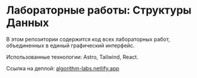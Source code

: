 # Лабораторные работы: Структуры Данных

В этом репозитории содержится код всех лабораторных работ, объединенных в единый графический интерфейс. 

Использованные технологии: Astro, Tailwind, React.

Ссылка на деплой: [algorithm-labs.netlify.app](https://algorithm-labs.netlify.app)
